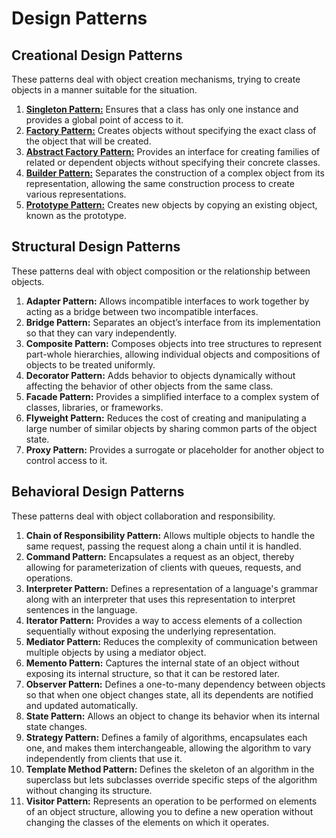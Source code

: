# Design Patterns

## Creational Design Patterns
These patterns deal with object creation mechanisms, trying to create objects in a manner suitable for the situation.

1. [**Singleton Pattern:**](creational/singleton/SINGLETON_DESIGN_PATTERN.MD) Ensures that a class has only one instance and provides a global point of access to it.<br>
2. [**Factory Pattern:**](creational/factory/FACTORY_DESIGN_PATTERN.MD) Creates objects without specifying the exact class of the object that will be created.<br>
3. [**Abstract Factory Pattern:**](creational/abstract_factory/ABSTRACT_FACTORY_DESIGN_PATTERN.MD) Provides an interface for creating families of related or dependent objects without specifying their concrete classes.<br>
4. [**Builder Pattern:**](creational/builder/BUILDER_DESIGN_PATTERN.MD) Separates the construction of a complex object from its representation, allowing the same construction process to create various representations.<br>
5. [**Prototype Pattern:**](creational/prototype/PROTOTYPE_DESIGN_PATTERN.MD) Creates new objects by copying an existing object, known as the prototype.<br>

## Structural Design Patterns
These patterns deal with object composition or the relationship between objects.

1. **Adapter Pattern:** Allows incompatible interfaces to work together by acting as a bridge between two incompatible interfaces.<br>
2. **Bridge Pattern:** Separates an object’s interface from its implementation so that they can vary independently.<br>
3. **Composite Pattern:** Composes objects into tree structures to represent part-whole hierarchies, allowing individual objects and compositions of objects to be treated uniformly.<br>
4. **Decorator Pattern:** Adds behavior to objects dynamically without affecting the behavior of other objects from the same class.<br>
5. **Facade Pattern:** Provides a simplified interface to a complex system of classes, libraries, or frameworks.<br>
6. **Flyweight Pattern:** Reduces the cost of creating and manipulating a large number of similar objects by sharing common parts of the object state.<br>
7. **Proxy Pattern:** Provides a surrogate or placeholder for another object to control access to it.<br>


## Behavioral Design Patterns
These patterns deal with object collaboration and responsibility.

1. **Chain of Responsibility Pattern:** Allows multiple objects to handle the same request, passing the request along a chain until it is handled.<br>
2. **Command Pattern:** Encapsulates a request as an object, thereby allowing for parameterization of clients with queues, requests, and operations.<br>
3. **Interpreter Pattern:** Defines a representation of a language's grammar along with an interpreter that uses this representation to interpret sentences in the language.<br>
4. **Iterator Pattern:** Provides a way to access elements of a collection sequentially without exposing the underlying representation.<br>
5. **Mediator Pattern:** Reduces the complexity of communication between multiple objects by using a mediator object.<br>
6. **Memento Pattern:** Captures the internal state of an object without exposing its internal structure, so that it can be restored later.<br>
7. **Observer Pattern:** Defines a one-to-many dependency between objects so that when one object changes state, all its dependents are notified and updated automatically.<br>
8. **State Pattern:** Allows an object to change its behavior when its internal state changes.<br>
9. **Strategy Pattern:** Defines a family of algorithms, encapsulates each one, and makes them interchangeable, allowing the algorithm to vary independently from clients that use it.<br>
10. **Template Method Pattern:** Defines the skeleton of an algorithm in the superclass but lets subclasses override specific steps of the algorithm without changing its structure.<br>
11. **Visitor Pattern:** Represents an operation to be performed on elements of an object structure, allowing you to define a new operation without changing the classes of the elements on which it operates.<br>
